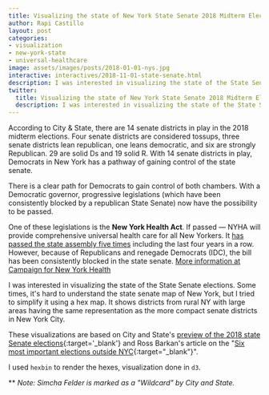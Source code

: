 ```yaml
---
title: Visualizing the state of New York State Senate 2018 Midterm Elections
author: Rapi Castillo
layout: post
categories:
- visualization
- new-york-state
- universal-healthcare
image: assets/images/posts/2018-01-01-nys.jpg
interactive: interactives/2018-11-01-state-senate.html
description: I was interested in visualizing the state of the State Senate elections. Some times, it's hard to understand the state senate map of New York, but I tried to simplify it using a hex map.
twitter:
  title: Visualizing the state of New York State Senate 2018 Midterm Elections
  description: I was interested in visualizing the state of the State Senate elections. Some times, it's hard to understand the state senate map of New York, but I tried to simplify it using a hex map.
---
```


According to City & State, there are 14 senate districts in play in the 2018 midterm elections. Four senate districts are considered tossups, three senate districts lean republican,  one leans democratic, and six are strongly Republican. 29 are solid Ds and 19 solid R. With 14 senate districts in play, Democrats in New York has a pathway of gaining control of the state senate.

There is a clear path for Democrats to gain control of both chambers. With a Democratic governor, progressive legislations (which have been consistently blocked by a republican State Senate) now have the possibility to be passed.

One of these legislations is the  **New York Health Act**. If passed — NYHA will provide comprehensive universal health care for all New Yorkers. It [has passed the state assembly five times](http://gothamist.com/2018/08/22/nyc_universal_healthcare.php) including the last four years in a row. However, because of Republicans and renegade Democrats (IDC), the bill has been consistently blocked in the state senate. [More information at Campaign for New York Health](https://www.nyhcampaign.org/)

I was interested in visualizing the state of the State Senate elections. Some times, it's hard to understand the state senate map of New York, but I tried to simplify it using a hex map. It shows districts from rural NY with large areas having the same representation as the more compact senate districts in New York City.

These visualizations are based on City and State's [preview of the 2018 state Senate elections](https://www.cityandstateny.com/articles/politics/campaigns-elections/2018-new-york-senate-elections-guide.html){:target='\_blank'} and Ross Barkan's article on the "[Six most important elections outside NYC](http://gothamist.com/2018/11/01/ny_midterm_elections_upstate.php){:target="\_blank"}".

I used `hexbin` to render the hexes, visualization done in `d3`.

** _Note: Simcha Felder is marked as a "Wildcard" by City and State._
